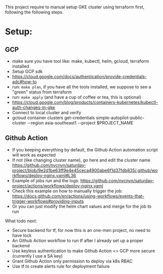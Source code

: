This project require to manual setup GKE cluster using terraform first, following the following steps.
# Setup:
## GCP
- make sure you have tool like: make, kubectl, helm, gcloud, terraform installed
- Setup GCP sdk
- https://cloud.google.com/docs/authentication/provide-credentials-adc#how-to
- run: `make plan`, if you have all the tools installed, we suppose to see a "green" status from terraform
- run: `make apply` (and have a cup of coffee or tea, this is optional)
- https://cloud.google.com/blog/products/containers-kubernetes/kubectl-auth-changes-in-gke 
- Connect to local cluster and verify
- gcloud container clusters get-credentials simple-autopilot-public-cluster --region asia-southeast1 --project $PROJECT_NAME
## Github Action
- If you keeping everything by default, the Github Action automation script will work as expected
- If not (like changing cluster name), go here and edit the cluster name https://github.com/nvcnvn/saturday-project/blob/9e2d1be63ff9e4e45ceca4900abe6f1d37fdb835/.github/workflows/deploy-nginx.yaml#L36
- Example of jobs run and the logs: https://github.com/nvcnvn/saturday-project/actions/workflows/deploy-nginx.yaml
- Check this example on how to manually trigger the job: https://docs.github.com/en/actions/using-workflows/events-that-trigger-workflows#providing-inputs
- Or you can just modify the helm chart values and merge for the job to run

What todo next:
- Secure backend for tf, for now this is an one-men project, no need to have lock
- An Github Action workflow to run tf after I already set up a proper backend
- Use keyless authentication to make Github Action <> GCP more secure (currently I use a SA key)
- Grant Github Action only permission to deploy via k8s RBAC
- Use tf to create alerts rule for deployment failure